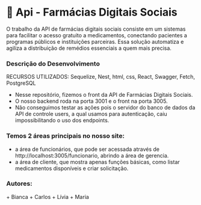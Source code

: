 <h1>💊 Api - Farmácias Digitais Sociais</h1>
O trabalho da API de farmácias digitais sociais consiste em um sistemas para facilitar o acesso gratuito a medicamentos, conectando pacientes a programas públicos e instituições parceiras. Essa solução automatiza e agiliza a distribuição de remédios essenciais a quem mais precisa.

<h3>Descrição do Desenvolvimento</h3>

RECURSOS UTILIZADOS:
Sequelize, Nest, html, css, React, Swagger, Fetch, PostgreSQL 

+ Nesse repositório, fizemos o front da API de Farmácias Digitais Sociais.
+ O nosso backend roda na porta 3001 e o front na porta 3005.
+ Não conseguimos testar as ações pois o servidor do banco de dados da API de controle users, a qual usamos para autenticação, caiu impossibilitando o uso dos endpoints.

<h3>Temos 2 áreas principais no nosso site:</h3>

  + a área de funcionários, que pode ser acessada através de http://localhost:3005/funcionario, abrindo a área de gerencia.
  + a área de cliente, que mostra apenas funções básicas, como listar medicamentos disponíveis e criar solicitação.

<h3>Autores:</h3>
+ Bianca
+ Carlos
+ Lívia 
+ Maria
